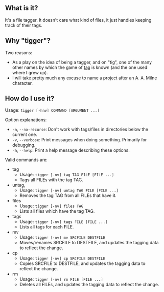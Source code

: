 What is it?
-----------

It's a file tagger. It doesn't care what kind of files, it just handles keeping track of their tags.


Why "tigger"?
-------------

Two reasons:

* As a play on the idea of being a tagger, and on "tig", one of the many other names by which the game of [tag](http://en.wikipedia.org/wiki/Tag_\(game\)) is known (and the one used where I grew up).
* I will take pretty much any excuse to name a project after an A. A. Milne character.


How do I use it?
----------------

Usage: `tigger [-hnv] COMMAND [ARGUMENT ...]`

Option explanations:

 * `-n`, `--no-recurse`: Don't work with tags/files in directories below the current one.
 * `-v`, `--verbose`:    Print messages when doing something. Primarily for debugging.
 * `-h`, `--help`:       Print a help message describing these options.


Valid commands are:

 * tag
   - Usage: `tigger [-nv] tag TAG FILE [FILE ...]`
   - Tags all FILEs with the tag TAG.
 * untag,
   - Usage: `tigger [-nv] untag TAG FILE [FILE ...]`
   - Removes the tag TAG from all FILEs that have it.
 * files
   - Usage: `tigger [-nv] files TAG`
   - Lists all files which have the tag TAG.
 * tags
   - Usage: `tigger [-nv] tags FILE [FILE ...]`
   - Lists all tags for each FILE.
 * mv
   - Usage: `tigger [-nv] mv SRCFILE DESTFILE`
   - Moves/renames SRCFILE to DESTFILE, and updates the tagging data to reflect the change.
 * cp
   - Usage: `tigger [-nv] cp SRCFILE DESTFILE`
   - Copies SRCFILE to DESTFILE, and updates the tagging data to reflect the change.
 * rm
   - Usage: `tigger [-nv] rm FILE [FILE ...]`
   - Deletes all FILEs, and updates the tagging data to reflect the change.
